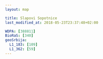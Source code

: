 ```yaml
---
layout: map

title: Slapovi Sopotnice
last_modified_at: 2018-05-23T23:37:48+02:00

WDPA: [388811]
BioRaS: [340]
geoSrbija:
  L1_183: [109]
  L1_362: [59]
---
```

